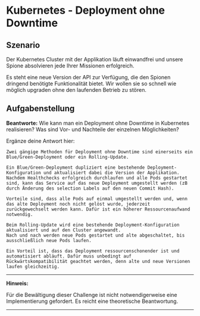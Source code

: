 # Kubernetes - Deployment ohne Downtime

## Szenario

Der Kubernetes Cluster mit der Applikation läuft einwandfrei und unsere Spione absolvieren jede Ihrer Missionen erfolgreich.

Es steht eine neue Version der API zur Verfügung, die den Spionen dringend benötigte Funktionalität bietet. Wir wollen sie so schnell wie möglich upgraden ohne den laufenden Betrieb zu stören.

## Aufgabenstellung

__Beantworte:__ Wie kann man ein Deployment ohne Downtime in Kubernetes realisieren? Was sind Vor- und Nachteile der einzelnen Möglichkeiten?

Ergänze deine Antwort hier:

```
Zwei gängige Methoden für Deployment ohne Downtime sind einerseits ein Blue/Green-Deployment oder ein Rolling-Update.

Ein Blue/Green-Deployment dupliziert eine bestehende Deployment-Konfiguration und aktualisiert dabei die Version der Applikation. 
Nachdem Healthchecks erfolgreich durchlaufen und alle Pods gestartet sind, kann das Service auf das neue Deployment umgestellt werden (zB durch Änderung des selection Labels auf den neuen Commit Hash).

Vorteile sind, dass alle Pods auf einmal umgestellt werden und, wenn das alte Deployment noch nicht gelöst wurde, jederzeit zurückgewechselt werden kann. Dafür ist ein höherer Ressourcenaufwand notwendig.

Beim Rolling-Update wird eine bestehende Deployment-Konfiguration aktualisiert und auf den Cluster angewandt.
Nach und nach werden neue Pods gestartet und alte abgeschaltet, bis ausschließlich neue Pods laufen. 

Ein Vorteil ist, dass das Deployment ressourcenschonender ist und automatisiert abläuft. Dafür muss unbedingt auf Rückwärtskompatibilität geachtet werden, denn alte und neue Versionen laufen gleichzeitig.
```

---
**Hinweis:**

Für die Bewältigung dieser Challenge ist nicht notwendigerweise eine Implementierung gefordert. Es reicht eine theoretische Beantwortung.

---
